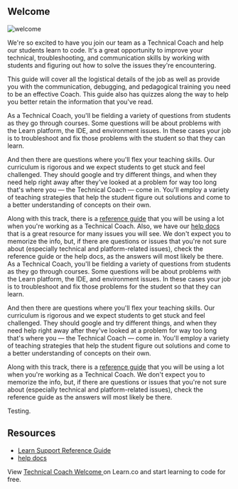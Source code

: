 ## Welcome

![welcome](http://i.giphy.com/dzaUX7CAG0Ihi.gif "welcome")

We're so excited to have you join our team as a Technical Coach and help our students learn to code. It's a great opportunity to improve your technical, troubleshooting, and communication skills by working with students and figuring out how to solve the issues they're encountering. 

This guide will cover all the logistical details of the job as well as provide you with the communication, debugging, and pedagogical training you need to be an effective Coach. This guide also has quizzes along the way to help you better retain the information that you've read. 

As a Technical Coach, you'll be fielding a variety of questions from students as they go through courses. Some questions will be about problems with the Learn platform, the IDE, and environment issues. In these cases your job is to troubleshoot and fix those problems with the student so that they can learn. 

And then there are questions where you'll flex your teaching skills. Our curriculum is rigorous and we expect students to get stuck and feel challenged. They should google and try different things, and when they need help right away after they've looked at a problem for way too long that's where you — the Technical Coach — come in. You'll employ a variety of teaching strategies that help the student figure out solutions and come to a better understanding of concepts on their own.

Along with this track, there is a [reference guide](https://github.com/flatiron-labs/learn-support) that you will be using a lot when you're working as a Technical Coach. Also, we have our [help docs](http://help.learn.co/) that is a great resource for many issues you will see. We don't expect you to memorize the info, but, if there are questions or issues that you're not sure about (especially technical and platform-related issues), check the reference guide or the help docs, as the answers will most likely be there. 
As a Technical Coach, you'll be fielding a variety of questions from students as they go through courses. Some questions will be about problems with the Learn platform, the IDE, and environment issues. In these cases your job is to troubleshoot and fix those problems for the student so that they can learn. 

And then there are questions where you'll flex your teaching skills. Our curriculum is rigorous and we expect students to get stuck and feel challenged. They should google and try different things, and when they need help right away after they've looked at a problem for way too long that's where you — the Technical Coach — come in. You'll employ a variety of teaching strategies that help the student figure out solutions and come to a better understanding of concepts on their own.

Along with this track, there is a [reference guide](https://github.com/flatiron-labs/learn-support) that you will be using a lot when you're working as a Technical Coach. We don't expect you to memorize the info, but, if there are questions or issues that you're not sure about (especially technical and platform-related issues), check the reference guide as the answers will most likely be there. 

Testing.

## Resources

* [Learn Support Reference Guide](https://github.com/flatiron-labs/learn-support) 
* [help docs](http://help.learn.co/)

<p class='util--hide'>View <a href='https://learn.co/lessons/learn-expert-welcome'>Technical Coach Welcome </a> on Learn.co and start learning to code for free.</p>
